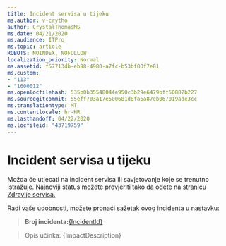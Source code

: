 ```yaml
---
title: Incident servisa u tijeku
ms.author: v-crytho
author: CrystalThomasMS
ms.date: 04/21/2020
ms.audience: ITPro
ms.topic: article
ROBOTS: NOINDEX, NOFOLLOW
localization_priority: Normal
ms.assetid: f57713db-eb98-4980-a7fc-b53bf80f7e81
ms.custom:
- "113"
- "1600012"
ms.openlocfilehash: 535b0b35548044e950c3b29e6479bff50882b227
ms.sourcegitcommit: 55eff703a17e500681d8fa6a87eb067019ade3cc
ms.translationtype: MT
ms.contentlocale: hr-HR
ms.lasthandoff: 04/22/2020
ms.locfileid: "43719759"
---
```

# <a name="service-incident-in-progress"></a>Incident servisa u tijeku

Možda će utjecati na incident servisa ili savjetovanje koje se trenutno istražuje. Najnoviji status možete provjeriti tako da odete na [stranicu Zdravlje servisa.](https://admin.microsoft.com/adminportal/home#/servicehealth)
  
Radi vaše udobnosti, možete pronaći sažetak ovog incidenta u nastavku:
  
> **Broj incidenta:**[{IncidentId}](https://admin.microsoft.com/adminportal/home#/servicehealth)
    
> Opis učinka: {ImpactDescription}
